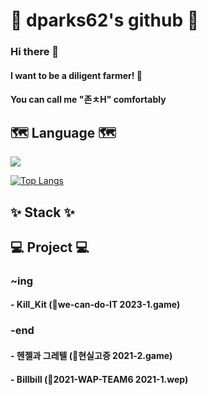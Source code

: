 # 🌷 dparks62's github 🌷
### Hi there 👋
#### I want to be a diligent farmer! 🌱
#### You can call me "존ㅊH" comfortably

<!--
**whdmsco010/whdmsco010** is a ✨ _special_ ✨ repository because its `README.md` (this file) appears on your GitHub profile.

Here are some ideas to get you started:

- 🔭 I’m currently working on ...
- 🌱 I’m currently learning ...
- 👯 I’m looking to collaborate on ...
- 🤔 I’m looking for help with ...
- 💬 Ask me about ...
- 📫 How to reach me: ...
- 😄 Pronouns: ...
- ⚡ Fun fact: ...
-->
## 🗺 Language 🗺
<img src="https://img.shields.io/badge/Python-3776AB?style=flat-square&logo=Python&logoColor=white"/>

[![Top Langs](https://github-readme-stats.vercel.app/api/top-langs/?username=whdmsco010&layout=compact)](https://github.com/whdmsco010/github-readme-stats)

## ✨ Stack ✨
<!--
<img src="https://img.shields.io/badge/Android Studio-3DDC84?style=flat-square&logo=Android Studio&logoColor=white"/>
-->

## 💻 Project 💻
### ~ing
#### - Kill_Kit (🤝we-can-do-IT 2023-1.game) 
### -end
#### - 헨젤과 그레텔 (🤝현실고증 2021-2.game)
#### - Billbill (🤝2021-WAP-TEAM6 2021-1.wep)
